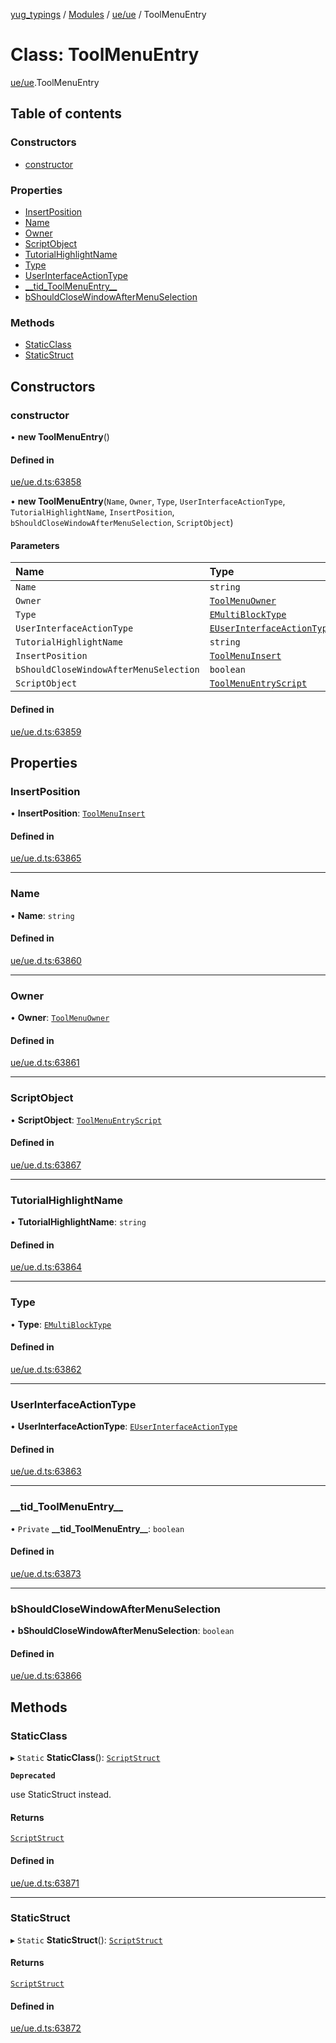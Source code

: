 [yug_typings](../README.md) / [Modules](../modules.md) / [ue/ue](../modules/ue_ue.md) / ToolMenuEntry

# Class: ToolMenuEntry

[ue/ue](../modules/ue_ue.md).ToolMenuEntry

## Table of contents

### Constructors

- [constructor](ue_ue.ToolMenuEntry.md#constructor)

### Properties

- [InsertPosition](ue_ue.ToolMenuEntry.md#insertposition)
- [Name](ue_ue.ToolMenuEntry.md#name)
- [Owner](ue_ue.ToolMenuEntry.md#owner)
- [ScriptObject](ue_ue.ToolMenuEntry.md#scriptobject)
- [TutorialHighlightName](ue_ue.ToolMenuEntry.md#tutorialhighlightname)
- [Type](ue_ue.ToolMenuEntry.md#type)
- [UserInterfaceActionType](ue_ue.ToolMenuEntry.md#userinterfaceactiontype)
- [\_\_tid\_ToolMenuEntry\_\_](ue_ue.ToolMenuEntry.md#__tid_toolmenuentry__)
- [bShouldCloseWindowAfterMenuSelection](ue_ue.ToolMenuEntry.md#bshouldclosewindowaftermenuselection)

### Methods

- [StaticClass](ue_ue.ToolMenuEntry.md#staticclass)
- [StaticStruct](ue_ue.ToolMenuEntry.md#staticstruct)

## Constructors

### constructor

• **new ToolMenuEntry**()

#### Defined in

[ue/ue.d.ts:63858](https://github.com/YugMetaverse/yug_typings/blob/25cad34/ue/ue.d.ts#L63858)

• **new ToolMenuEntry**(`Name`, `Owner`, `Type`, `UserInterfaceActionType`, `TutorialHighlightName`, `InsertPosition`, `bShouldCloseWindowAfterMenuSelection`, `ScriptObject`)

#### Parameters

| Name | Type |
| :------ | :------ |
| `Name` | `string` |
| `Owner` | [`ToolMenuOwner`](ue_ue.ToolMenuOwner.md) |
| `Type` | [`EMultiBlockType`](../enums/ue_ue.EMultiBlockType.md) |
| `UserInterfaceActionType` | [`EUserInterfaceActionType`](../enums/ue_ue.EUserInterfaceActionType.md) |
| `TutorialHighlightName` | `string` |
| `InsertPosition` | [`ToolMenuInsert`](ue_ue.ToolMenuInsert.md) |
| `bShouldCloseWindowAfterMenuSelection` | `boolean` |
| `ScriptObject` | [`ToolMenuEntryScript`](ue_ue.ToolMenuEntryScript.md) |

#### Defined in

[ue/ue.d.ts:63859](https://github.com/YugMetaverse/yug_typings/blob/25cad34/ue/ue.d.ts#L63859)

## Properties

### InsertPosition

• **InsertPosition**: [`ToolMenuInsert`](ue_ue.ToolMenuInsert.md)

#### Defined in

[ue/ue.d.ts:63865](https://github.com/YugMetaverse/yug_typings/blob/25cad34/ue/ue.d.ts#L63865)

___

### Name

• **Name**: `string`

#### Defined in

[ue/ue.d.ts:63860](https://github.com/YugMetaverse/yug_typings/blob/25cad34/ue/ue.d.ts#L63860)

___

### Owner

• **Owner**: [`ToolMenuOwner`](ue_ue.ToolMenuOwner.md)

#### Defined in

[ue/ue.d.ts:63861](https://github.com/YugMetaverse/yug_typings/blob/25cad34/ue/ue.d.ts#L63861)

___

### ScriptObject

• **ScriptObject**: [`ToolMenuEntryScript`](ue_ue.ToolMenuEntryScript.md)

#### Defined in

[ue/ue.d.ts:63867](https://github.com/YugMetaverse/yug_typings/blob/25cad34/ue/ue.d.ts#L63867)

___

### TutorialHighlightName

• **TutorialHighlightName**: `string`

#### Defined in

[ue/ue.d.ts:63864](https://github.com/YugMetaverse/yug_typings/blob/25cad34/ue/ue.d.ts#L63864)

___

### Type

• **Type**: [`EMultiBlockType`](../enums/ue_ue.EMultiBlockType.md)

#### Defined in

[ue/ue.d.ts:63862](https://github.com/YugMetaverse/yug_typings/blob/25cad34/ue/ue.d.ts#L63862)

___

### UserInterfaceActionType

• **UserInterfaceActionType**: [`EUserInterfaceActionType`](../enums/ue_ue.EUserInterfaceActionType.md)

#### Defined in

[ue/ue.d.ts:63863](https://github.com/YugMetaverse/yug_typings/blob/25cad34/ue/ue.d.ts#L63863)

___

### \_\_tid\_ToolMenuEntry\_\_

• `Private` **\_\_tid\_ToolMenuEntry\_\_**: `boolean`

#### Defined in

[ue/ue.d.ts:63873](https://github.com/YugMetaverse/yug_typings/blob/25cad34/ue/ue.d.ts#L63873)

___

### bShouldCloseWindowAfterMenuSelection

• **bShouldCloseWindowAfterMenuSelection**: `boolean`

#### Defined in

[ue/ue.d.ts:63866](https://github.com/YugMetaverse/yug_typings/blob/25cad34/ue/ue.d.ts#L63866)

## Methods

### StaticClass

▸ `Static` **StaticClass**(): [`ScriptStruct`](ue_ue.ScriptStruct.md)

**`Deprecated`**

use StaticStruct instead.

#### Returns

[`ScriptStruct`](ue_ue.ScriptStruct.md)

#### Defined in

[ue/ue.d.ts:63871](https://github.com/YugMetaverse/yug_typings/blob/25cad34/ue/ue.d.ts#L63871)

___

### StaticStruct

▸ `Static` **StaticStruct**(): [`ScriptStruct`](ue_ue.ScriptStruct.md)

#### Returns

[`ScriptStruct`](ue_ue.ScriptStruct.md)

#### Defined in

[ue/ue.d.ts:63872](https://github.com/YugMetaverse/yug_typings/blob/25cad34/ue/ue.d.ts#L63872)
